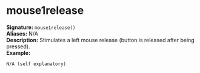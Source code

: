 # mouse1release
**Signature:** `mouse1release()` <br>
**Aliases:** N/A <br>
**Description:** Stimulates a left mouse release (button is released after being pressed). <br>
**Example:**
```
N/A (self explanatory)
```
